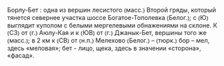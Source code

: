 ---
---

Борлу-Бет
: одна из вершин лесистого ⦅масс.⦆ Второй гряды, который тянется севернее участка шоссе Богатое-Тополевка ⦅Белог.⦆; с ⦅Ю⦆ выглядит куполом с белыми мергелевыми обнажениями на склоне. К ⦅СЗ⦆ от ⦅г.⦆ Аюлу-Кая и к ⦅ЮВ⦆ от ⦅г.⦆ Джанык-Бет, вершины того же ⦅масс.⦆; в 2 км к ⦅СВ⦆ от ⦅н.п.⦆ Мелехово ⦅Белог.⦆ – ⦅тюрк.⦆ бор – мел, здесь «меловая»; бет - лицо, щека, здесь в значении «сторона», «фасад».
